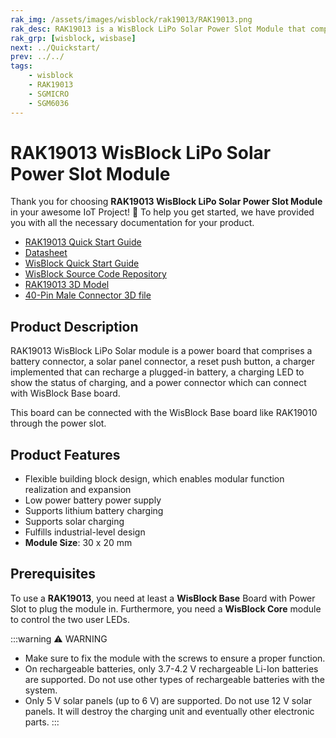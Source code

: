 ```yaml
---
rak_img: /assets/images/wisblock/rak19013/RAK19013.png
rak_desc: RAK19013 is a WisBlock LiPo Solar Power Slot Module that comprises a battery connector, a solar panel connector, a reset push button, a charger circuitry, a charging LED status, and a power connector that can connect with the WisBlock Base board.
rak_grp: [wisblock, wisbase]
next: ../Quickstart/
prev: ../../
tags:
    - wisblock
    - RAK19013
    - SGMICRO
    - SGM6036
---
```


# RAK19013 WisBlock LiPo Solar Power Slot Module

Thank you for choosing **RAK19013 WisBlock LiPo Solar Power Slot Module** in your awesome IoT Project! 🎉 To help you get started, we have provided you with all the necessary documentation for your product.

* [RAK19013 Quick Start Guide](../Quickstart/)
* [Datasheet](../Datasheet/)
* <a href="../../Quickstart/" target="_blank">WisBlock Quick Start Guide</a>
* [WisBlock Source Code Repository](https://github.com/RAKWireless/WisBlock/)
* [RAK19013 3D Model](https://downloads.rakwireless.com/3D_File/WisBlock/3D_RAK19013.stp)
* [40-Pin Male Connector 3D file](https://downloads.rakwireless.com/3D_File/Accessory/WisConnector/M40S1003K6M.stp)


## Product Description

RAK19013 WisBlock LiPo Solar module is a power board that comprises a battery connector, a solar panel connector, a reset push button, a charger implemented that can recharge a plugged-in battery, a charging LED to show the status of charging, and a power connector which can connect with WisBlock Base board.

This board can be connected with the WisBlock Base board like RAK19010 through the power slot.

## Product Features

* Flexible building block design, which enables modular function realization and expansion
* Low power battery power supply
* Supports lithium battery charging
* Supports solar charging
* Fulfills industrial-level design
* **Module Size**: 30 x 20&nbsp;mm

## Prerequisites

To use a **RAK19013**, you need at least a **WisBlock Base** Board with Power Slot to plug the module in. Furthermore, you need a **WisBlock Core** module to control the two user LEDs.

:::warning ⚠️ WARNING
- Make sure to fix the module with the screws to ensure a proper function.
- On rechargeable batteries, only 3.7-4.2&nbsp;V rechargeable Li-Ion batteries are supported. Do not use other types of rechargeable batteries with the system.
- Only 5&nbsp;V solar panels (up to 6&nbsp;V) are supported. Do not use 12&nbsp;V solar panels. It will destroy the charging unit and eventually other electronic parts.
:::